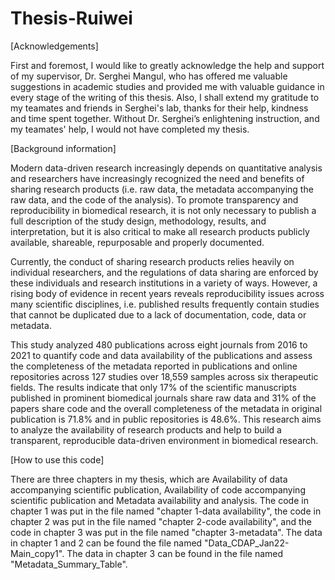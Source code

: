 # Thesis-Ruiwei
[Acknowledgements]

First and foremost, I would like to greatly acknowledge the help and support of my supervisor, Dr. Serghei Mangul, who has offered me valuable suggestions in academic studies and provided me with valuable guidance in every stage of the writing of this thesis. 
Also, I shall extend my gratitude to my teamates and friends in Serghei's lab, thanks for their help, kindness and time spent together. Without Dr. Serghei’s enlightening instruction, and my teamates' help, I would not have completed my thesis.

[Background information]

Modern data-driven research increasingly depends on quantitative analysis and researchers have increasingly recognized the need and benefits of sharing research products (i.e. raw data, the metadata accompanying the raw data, and the code of the analysis). To promote transparency and reproducibility in biomedical research, it is not only necessary to publish a full description of the study design, methodology, results, and interpretation, but it is also critical to make all research products publicly available, shareable, repurposable and properly documented.

Currently, the conduct of sharing research products relies heavily on individual researchers, and the regulations of data sharing are enforced by these individuals and research institutions in a variety of ways. However, a rising body of evidence in recent years reveals reproducibility issues across many scientific disciplines, i.e. published results frequently contain studies that cannot be duplicated due to a lack of documentation, code, data or metadata. 

This study analyzed 480 publications across eight journals from 2016 to 2021 to quantify code and data availability of the publications and assess the completeness of the metadata reported in publications and online repositories across 127 studies over 18,559 samples across six therapeutic fields. The results indicate that only 17% of the scientific manuscripts published in prominent biomedical journals share raw data and 31% of the papers share code and the overall completeness of  the metadata in original publication is 71.8% and in public repositories is 48.6%. This research aims to analyze the availability of research products and help to build a transparent, reproducible data-driven environment in biomedical research.

[How to use this code]

There are three chapters in my thesis,
which are Availability of data accompanying scientific publication, 
Availability of code accompanying scientific publication 
and Metadata availability and analysis. 
The code in chapter 1 was put in the file named "chapter 1-data availability", 
the code in chapter 2 was put in the file named "chapter 2-code availability", 
and the code in chapter 3 was put in the file named "chapter 3-metadata".
The data in chapter 1 and 2 can be found the file named "Data_CDAP_Jan22-Main_copy1".
The data in chapter 3 can be found in the file named "Metadata_Summary_Table".


